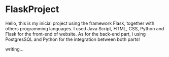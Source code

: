 # FlaskProject

Hello, this is my inicial project using the framework Flask, together with others programming languages.
I used Java Script, HTML, CSS, Python and Flask for the front-end of website. As for the back-end part, i using PostgresSQL and Python for the integration between both parts!

writing...